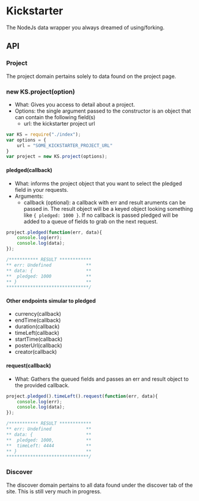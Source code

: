 # Kickstarter

The NodeJs data wrapper you always dreamed of using/forking.

## API

### Project

The project domain pertains solely to data found on the project page. 

### new KS.project(option)
* What: Gives you access to detail about a project.
* Options: the single argument passed to the constructor is an object that can contain the following field(s)
	* url: the kickstarter project url

```javascript
var KS = require("./index");
var options = {
	url = "SOME_KICKSTARTER_PROJECT_URL"
}
var project = new KS.project(options);
```

#### pledged(callback)

* What: informs the project object that you want to select the pledged field in your requests.
* Arguments:
	* callback (optional): a callback with err and result aruments can be passed in. The result object will be a keyed object looking something like `{ pledged: 1000 }`. If no callback is passed pledged will be added to a queue of fields to grab on the next request.

```javascript
project.pledged(function(err, data){
	console.log(err);
	console.log(data);
});

/*********** RESULT ************
** err: Undefined             **
** data: {                    **
** 	pledged: 1000             **
** }                          **
*******************************/
```

#### Other endpoints simular to pledged

* currency(callback)
* endTime(callback)
* duration(callback)
* timeLeft(callback)
* startTime(callback)
* posterUrl(callback)
* creator(callback)

#### request(callback)

* What: Gathers the queued fields and passes an err and result object to the provided callback.

```javascript
project.pledged().timeLeft().request(function(err, data){
	console.log(err);
	console.log(data);
});

/*********** RESULT ************
** err: Undefined             **
** data: {                    **
** 	pledged: 1000,            **
**  timeLeft: 4444            **
** }                          **
*******************************/
```

### Discover

The discover domain pertains to all data found under the discover tab of the site. This is still very much in progress.




